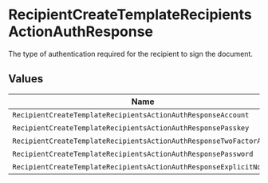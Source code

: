 # RecipientCreateTemplateRecipientsActionAuthResponse

The type of authentication required for the recipient to sign the document.


## Values

| Name                                                               | Value                                                              |
| ------------------------------------------------------------------ | ------------------------------------------------------------------ |
| `RecipientCreateTemplateRecipientsActionAuthResponseAccount`       | ACCOUNT                                                            |
| `RecipientCreateTemplateRecipientsActionAuthResponsePasskey`       | PASSKEY                                                            |
| `RecipientCreateTemplateRecipientsActionAuthResponseTwoFactorAuth` | TWO_FACTOR_AUTH                                                    |
| `RecipientCreateTemplateRecipientsActionAuthResponsePassword`      | PASSWORD                                                           |
| `RecipientCreateTemplateRecipientsActionAuthResponseExplicitNone`  | EXPLICIT_NONE                                                      |